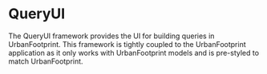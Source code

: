 # QueryUI

The QueryUI framework provides the UI for building queries in UrbanFootprint. This framework is tightly coupled to the UrbanFootprint application as it only works with UrbanFootprint models and is pre-styled to match UrbanFootprint.
